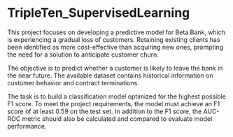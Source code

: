 # TripleTen_SupervisedLearning

This project focuses on developing a predictive model for Beta Bank, which is experiencing a gradual loss of customers. Retaining existing clients has been identified as more cost-effective than acquiring new ones, prompting the need for a solution to anticipate customer churn.

The objective is to predict whether a customer is likely to leave the bank in the near future. The available dataset contains historical information on customer behavior and contract terminations.

The task is to build a classification model optimized for the highest possible F1 score. To meet the project requirements, the model must achieve an F1 score of at least 0.59 on the test set. In addition to the F1 score, the AUC-ROC metric should also be calculated and compared to evaluate model performance.
